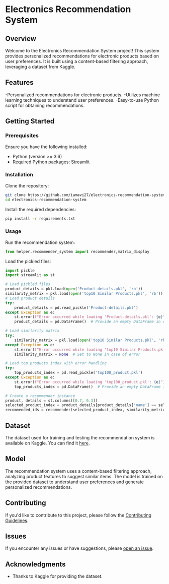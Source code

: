 
# Electronics Recommendation System

## Overview

Welcome to the Electronics Recommendation System project! This system provides personalized recommendations for electronic products based on user preferences. It is built using a content-based filtering approach, leveraging a dataset from Kaggle.

## Features

-Personalized recommendations for electronic products.
-Utilizes machine learning techniques to understand user preferences.
-Easy-to-use Python script for obtaining recommendations.

## Getting Started

### Prerequisites

Ensure you have the following installed:

- Python (version >= 3.6)
- Required Python packages: Streamlit

### Installation

Clone the repository:

```bash
git clone https://github.com/iamavi27/electronics-recommendation-system.git
cd electronics-recommendation-system
```

Install the required dependencies:

```bash
pip install -r requirements.txt
```

### Usage

Run the recommendation system:

```python
from helper.recommender_system import recommender,matrix_display

```

Load the pickled files:

```python
import pickle
import streamlit as st

# Load pickled files
product_details = pkl.load(open('Product-details.pkl', 'rb'))
similarity_metrix = pkl.load(open('top10 Similar Products.pkl', 'rb'))
# Load product details
try:
    product_details = pd.read_pickle('Product-details.pkl')
except Exception as e:
    st.error(f"Error occurred while loading 'Product-details.pkl': {e}")
    product_details = pd.DataFrame()  # Provide an empty DataFrame in case of error

# Load similarity matrix
try:
    similarity_matrix = pkl.load(open('top10 Similar Products.pkl', 'rb'))
except Exception as e:
    st.error(f"Error occurred while loading 'top10 Similar Products.pkl': {e}")
    similarity_matrix = None  # Set to None in case of error

# Load top products index with error handling
try:
    top_products_index = pd.read_pickle('top100_product.pkl')
except Exception as e:
    st.error(f"Error occurred while loading 'top100_product.pkl': {e}")
    top_products_index = pd.DataFrame()  # Provide an empty DataFrame in case of error

# Create a recommender instance
product, details = st.columns([0.7, 0.3])
selected_product_index = product_details[product_details['name'] == selected_option].index[0]
recommended_ids = recommender(selected_product_index, similarity_metrix)
```

## Dataset

The dataset used for training and testing the recommendation system is available on Kaggle. You can find it [here](https://www.kaggle.com/datasets/lokeshparab/amazon-products-dataset).

## Model

The recommendation system uses a content-based filtering approach, analyzing product features to suggest similar items. The model is trained on the provided dataset to understand user preferences and generate personalized recommendations.

## Contributing

If you'd like to contribute to this project, please follow the [Contributing Guidelines](CONTRIBUTING.md).

## Issues

If you encounter any issues or have suggestions, please [open an issue](https://github.com/iamavi27/electronics-recommendation-system/issues).

## Acknowledgments

- Thanks to Kaggle for providing the dataset.

